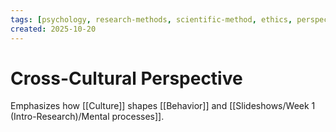 ```yaml
---
tags: [psychology, research-methods, scientific-method, ethics, perspectives]
created: 2025-10-20
---
```

# Cross-Cultural Perspective

Emphasizes how [[Culture]] shapes [[Behavior]] and [[Slideshows/Week 1 (Intro-Research)/Mental processes]].
